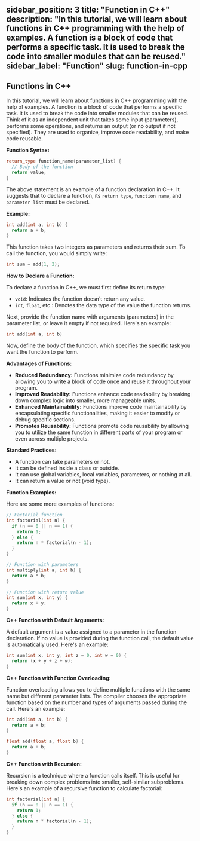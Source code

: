 sidebar_position: 3
title: "Function in C++"
description: "In this tutorial, we will learn about functions in C++ programming with the help of examples. A function is a block of code that performs a specific task. It is used to break the code into smaller modules that can be reused."
sidebar_label: "Function"
slug: function-in-cpp
---


## Functions in C++

In this tutorial, we will learn about functions in C++ programming with the help of examples. A function is a block of code that performs a specific task. It is used to break the code into smaller modules that can be reused. Think of it as an independent unit that takes some input (parameters), performs some operations, and returns an output (or no output if not specified). They are used to organize, improve code readability, and make code reusable.

**Function Syntax:**

```c++
return_type function_name(parameter_list) {
  // Body of the function
  return value;
}
```

The above statement is an example of a function declaration in C++. It suggests that to declare a function, its `return type`, `function name`, and `parameter list` must be declared.

**Example:**

```c++
int add(int a, int b) {
  return a + b;
}
```

This function takes two integers as parameters and returns their sum. To call the function, you would simply write:

```c++
int sum = add(1, 2);
```

**How to Declare a Function:**

To declare a function in C++, we must first define its return type:

* `void`: Indicates the function doesn't return any value.
* `int`, `float`, etc.: Denotes the data type of the value the function returns.

Next, provide the function name with arguments (parameters) in the parameter list, or leave it empty if not required. Here's an example:

```c++
int add(int a, int b)
```

Now, define the body of the function, which specifies the specific task you want the function to perform.

**Advantages of Functions:**

* **Reduced Redundancy:** Functions minimize code redundancy by allowing you to write a block of code once and reuse it throughout your program.
* **Improved Readability:** Functions enhance code readability by breaking down complex logic into smaller, more manageable units.
* **Enhanced Maintainability:** Functions improve code maintainability by encapsulating specific functionalities, making it easier to modify or debug specific sections.
* **Promotes Reusability:** Functions promote code reusability by allowing you to utilize the same function in different parts of your program or even across multiple projects.

**Standard Practices:**

* A function can take parameters or not.
* It can be defined inside a class or outside.
* It can use global variables, local variables, parameters, or nothing at all.
* It can return a value or not (void type).

**Function Examples:**

Here are some more examples of functions:

```c++
// Factorial function
int factorial(int n) {
  if (n == 0 || n == 1) {
    return 1;
  } else {
    return n * factorial(n - 1);
  }
}

// Function with parameters
int multiply(int a, int b) {
  return a * b;
}

// Function with return value
int sum(int x, int y) {
  return x + y;
}
```

**C++ Function with Default Arguments:**

A default argument is a value assigned to a parameter in the function declaration. If no value is provided during the function call, the default value is automatically used. Here's an example:

```c++
int sum(int x, int y, int z = 0, int w = 0) {
  return (x + y + z + w);
}
```

**C++ Function with Function Overloading:**

Function overloading allows you to define multiple functions with the same name but different parameter lists. The compiler chooses the appropriate function based on the number and types of arguments passed during the call. Here's an example:

```c++
int add(int a, int b) {
  return a + b;
}

float add(float a, float b) {
  return a + b;
}
```

**C++ Function with Recursion:**

Recursion is a technique where a function calls itself. This is useful for breaking down complex problems into smaller, self-similar subproblems. Here's an example of a recursive function to calculate factorial:

```c++
int factorial(int n) {
  if (n == 0 || n == 1) {
    return 1;
  } else {
    return n * factorial(n - 1);
  }
}
```
